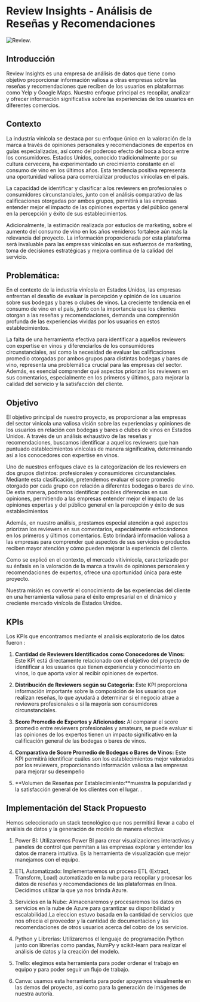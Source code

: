 # Review Insights - Análisis de Reseñas y Recomendaciones

![Review](https://github.com/mariangigena/proyectogrupal/blob/main/imagenes/Banner%20de%20LinkedIn%20Sencillo%20Tecnolog%C3%ADa.png).

## Introducción

Review Insights es una empresa de análisis de datos que tiene como objetivo proporcionar información valiosa a otras empresas sobre las reseñas y recomendaciones que reciben de los usuarios en plataformas como Yelp y Google Maps. Nuestro enfoque principal es recopilar, analizar y ofrecer información significativa sobre las experiencias de los usuarios en diferentes comercios.

## Contexto

La industria vinícola se destaca por su enfoque único en la valoración de la marca a través de opiniones personales y recomendaciones de expertos en guías especializadas, así como del poderoso efecto del boca a boca entre los consumidores. Estados Unidos, conocido tradicionalmente por su cultura cervecera, ha experimentado un crecimiento constante en el consumo de vino en los últimos años. Esta tendencia positiva representa una oportunidad valiosa para comercializar productos vinícolas en el país.

La capacidad de identificar y clasificar a los reviewers en profesionales o consumidores circunstanciales, junto con el análisis comparativo de las calificaciones otorgadas por ambos grupos, permitirá a las empresas entender mejor el impacto de las opiniones expertas y del público general en la percepción y éxito de sus establecimientos.

Adicionalmente, la estimación realizada por estudios de marketing, sobre el aumento del consumo de vino en los años venideros fortalece aún más la relevancia del proyecto. La información proporcionada por esta plataforma será invaluable para las empresas vinícolas en sus esfuerzos de marketing, toma de decisiones estratégicas y mejora continua de la calidad del servicio.

## Problemática:

En el contexto de la industria vinícola en Estados Unidos, las empresas enfrentan el desafío de evaluar la percepción y opinión de los usuarios sobre sus bodegas y bares o clubes de vinos. La creciente tendencia en el consumo de vino en el país, junto con la importancia que los clientes otorgan a las reseñas y recomendaciones, demanda una comprensión profunda de las experiencias vividas por los usuarios en estos establecimientos.

La falta de una herramienta efectiva para identificar a aquellos reviewers con expertise en vinos y diferenciarlos de los consumidores circunstanciales, así como la necesidad de evaluar las calificaciones promedio otorgadas por ambos grupos para distintas bodegas y bares de vino, representa una problemática crucial para las empresas del sector. Además, es esencial comprender qué aspectos priorizan los reviewers en sus comentarios, especialmente en los primeros y últimos, para mejorar la calidad del servicio y la satisfacción del cliente.



## Objetivo

El objetivo principal de nuestro proyecto, es proporcionar a las empresas del sector vinícola una valiosa visión sobre las experiencias y opiniones de los usuarios en relación con bodegas y bares o clubes de vinos en Estados Unidos. A través de un análisis exhaustivo de las reseñas y recomendaciones, buscamos identificar a aquellos reviewers que han puntuado establecimientos vinícolas de manera significativa, determinando así a los conocedores con expertise en vinos.

Uno de nuestros enfoques clave es la categorización de los reviewers en dos grupos distintos: profesionales y consumidores circunstanciales. Mediante esta clasificación, pretendemos evaluar el score promedio otorgado por cada grupo con relación a diferentes bodegas o bares de vino. De esta manera, podremos identificar posibles diferencias en sus opiniones, permitiendo a las empresas entender mejor el impacto de las opiniones expertas y del público general en la percepción y éxito de sus establecimientos
 

Además, en nuestro análisis, prestamos especial atención a qué aspectos priorizan los reviewers en sus comentarios, especialmente enfocándonos en los primeros y últimos comentarios. Esto brindará información valiosa a las empresas para comprender qué aspectos de sus servicios o productos reciben mayor atención y cómo pueden mejorar la experiencia del cliente.

Como se explicó en el contexto, el mercado vitivinícola, caracterizado por su énfasis en la valoración de la marca a través de opiniones personales y recomendaciones de expertos, ofrece una oportunidad única para este proyecto.

Nuestra misión es convertir el conocimiento de las experiencias del cliente en una herramienta valiosa para el éxito empresarial en el dinámico y creciente mercado vinícola de Estados Unidos.


## KPIs

Los KPIs que encontramos mediante el analisis exploratorio de los datos fueron :

1. **Cantidad de Reviewers Identificados como Conocedores de Vinos:** Este KPI está directamente relacionado con el objetivo del proyecto de identificar a los usuarios que tienen experiencia y conocimiento en vinos, lo que aporta valor al recibir opiniones de expertos.

2. **Distribución de Reviewers según su Categoría:** Este KPI proporciona información importante sobre la composición de los usuarios que realizan reseñas, lo que ayudará a determinar si el negocio atrae a reviewers profesionales o si la mayoría son consumidores circunstanciales.

3. **Score Promedio de Expertos y Aficionados:** Al comparar el score promedio entre reviewers profesionales y amateurs, se puede evaluar si las opiniones de los expertos tienen un impacto significativo en la calificación general de las bodegas o bares de vinos.

4. **Comparativa de Score Promedio de Bodegas o Bares de Vinos:** Este KPI permitirá identificar cuáles son los establecimientos mejor valorados por los reviewers, proporcionando información valiosa a las empresas para mejorar su desempeño

5. **Volumen de Reseñas por Establecimiento:**muestra la popularidad y la satisfacción general de los clientes con el lugar.
.

## Implementación del Stack Propuesto

Hemos seleccionado un stack tecnológico que nos permitirá llevar a cabo el análisis de datos y la generación de modelo de manera efectiva:

1. Power BI: Utilizaremos Power BI para crear visualizaciones interactivas y paneles de control que permitan a las empresas explorar y entender los datos de manera intuitiva. Es la  herramienta de visualización que mejor manejamos con el equipo.

2. ETL Automatizado: Implementaremos un proceso ETL (Extract, Transform, Load) automatizado en la nube para recopilar y procesar los datos de reseñas y recomendaciones de las plataformas en línea. Decidimos utilizar la que ya nos brinda Azure.

3. Servicios en la Nube: Almacenaremos y procesaremos los datos en servicios en la nube de Azure para garantizar su disponibilidad y escalabilidad.La eleccion estuvo basada en la cantidad de servicios que nos ofrecia el proveedor y la cantidad de documentacion y las recomendaciones de otros usuarios acerca del cobro de los servicios.

4. Python y Librerías: Utilizaremos el lenguaje de programación Python junto con librerías como pandas, NumPy y scikit-learn para realizar el análisis de datos y la creación del modelo. 

5. Trello: elegimos esta herramienta para poder ordenar el trabajo en equipo y para poder seguir un flujo de trabajo.

5. Canva: usamos esta herramienta para poder apoyarnos visualmente en las demos del proyecto, así como para la generación de imágenes de nuestra autoría.


